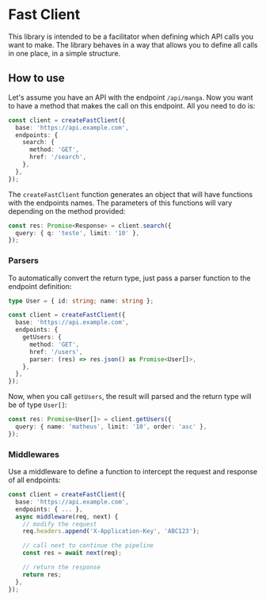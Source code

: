 # Fast Client

This library is intended to be a facilitator when defining which API calls you want to make.
The library behaves in a way that allows you to define all calls in one place, in a simple structure.

## How to use

Let's assume you have an API with the endpoint `/api/manga`. Now you want to have a method that makes the call on this endpoint. All you need to do is:

```ts
const client = createFastClient({
  base: 'https://api.example.com',
  endpoints: {
    search: {
      method: 'GET',
      href: '/search',
    },
  },
});
```

The `createFastClient` function generates an object that will have functions with the endpoints names. The parameters of this functions will vary depending on the method provided:

```ts
const res: Promise<Response> = client.search({
  query: { q: 'teste', limit: '10' },
});
```

### Parsers

To automatically convert the return type, just pass a parser function to the endpoint definition:

```ts
type User = { id: string; name: string };

const client = createFastClient({
  base: 'https://api.example.com',
  endpoints: {
    getUsers: {
      method: 'GET',
      href: '/users',
      parser: (res) => res.json() as Promise<User[]>,
    },
  },
});
```

Now, when you call `getUsers`, the result will parsed and the return type will be of type `User[]`:

```ts
const res: Promise<User[]> = client.getUsers({
  query: { name: 'matheus', limit: '10', order: 'asc' },
});
```

### Middlewares

Use a middleware to define a function to intercept the request and response of all endpoints:

```ts
const client = createFastClient({
  base: 'https://api.example.com',
  endpoints: { ... },
  async middleware(req, next) {
    // modify the request
    req.headers.append('X-Application-Key', 'ABC123');

    // call next to continue the pipeline
    const res = await next(req);

    // return the response
    return res;
  },
});
```
